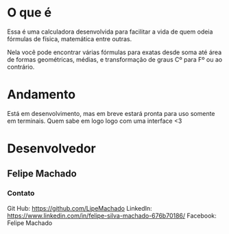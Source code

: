 # O que é

Essa é uma calculadora desenvolvida para facilitar a vida de quem odeia fórmulas de física, matemática entre outras.

Nela você pode encontrar várias fórmulas para exatas desde soma até área de formas geométricas, médias, e transformação de graus Cº para Fº ou ao contrário.

# Andamento

Está em desenvolvimento, mas em breve estará pronta para uso somente em terminais.
Quem sabe em logo logo com uma interface <3

# Desenvolvedor

## Felipe Machado

### Contato

Git Hub: https://github.com/LipeMachado
LinkedIn: https://www.linkedin.com/in/felipe-silva-machado-676b70186/
Facebook: Felipe Machado

